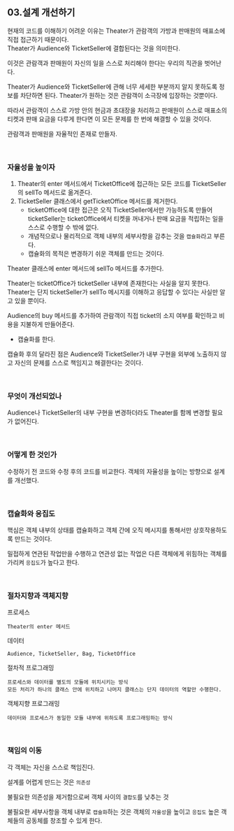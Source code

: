## 03.설계 개선하기

현재의 코드를 이해하기 어려운 이유는 Theater가 관람객의 가방과 판매원의 매표소에 직접 접근하기 때문이다. <br>
Theater가 Audience와 TicketSeller에 결합된다는 것을 의미한다.

이것은 관람객과 판매원이 자신의 일을 스스로 처리해야 한다는 우리의 직관을 벗어난다.

Theater가 Audience와 TicketSeller에 관해 너무 세세한 부분까지 알지 못하도록 정보를 차단하면 된다.
Theater가 원하는 것은 관람객이 소극장에 입장하는 것뿐이다.

따라서 관람객이 스스로 가방 안의 현금과 초대장을 처리하고 판매원이 스스로 매표소의 티켓과 판매 요금을 다루게 한다면 이 모든 문제를 한 번에 해결할 수 있을 것이다.

관람객과 판매원을 자율적인 존재로 만들자.

<br>

### 자율성을 높이자

1. Theater의 enter 메서드에서 TicketOffice에 접근하는 모든 코드를 TicketSeller 의 sellTo 메서드로 옮겨준다.
2. TicketSeller 클래스에서 getTicketOffice 메서드를 제거한다.
    - ticketOffice에 대한 접근은 오직 TicketSeller에서만 가능하도록 만들어 ticketSeller는 ticketOffice에서 티켓을 꺼내거나 판매 요금을 적립하는 일을 스스로 수행할 수 밖에 없다.
    - 개념적으로나 물리적으로 객체 내부의 세부사항을 감추는 것을 `캡슐화`라고 부른다.
    - 캡슐화의 목적은 변경하기 쉬운 객체를 만드는 것이다.

Theater 클래스에 enter 메서드에 sellTo 메서드를 추가한다.

Theater는 ticketOffice가 ticketSeller 내부에 존재한다는 사실을 알지 못한다. Theater는 단지 ticketSeller가 sellTo 메시지를 이해하고 응답할 수 있다는 사실만 알고 있을 뿐이다.

Audience의 buy 메서드를 추가하여 관람객이 직접 ticket의 소지 여부를 확인하고 비용을 지불하게 만들어준다.
- 캡슐화를 한다.

캡슐화 후의 달라진 점은 Audience와 TicketSeller가 내부 구현을 외부에 노출하지 않고 자신의 문제를 스스로 책임지고 해결한다는 것이다.

<br>

### 무엇이 개선되었나

Audience나 TicketSeller의 내부 구현을 변경하더라도 Theater를 함께 변경할 필요가 없어진다.

<br>

### 어떻게 한 것인가

수정하기 전 코드와 수정 후의 코드를 비교한다. 객체의 자율성을 높이는 방향으로 설계를 개선했다.

<br>

### 캡슐화와 응집도

핵심은 객체 내부의 상태를 캡슐화하고 객체 간에 오직 메시지를 통해서만 상호작용하도록 만드는 것이다.

밀접하게 연관된 작업만을 수행하고 연관성 없는 작업은 다른 객체에게 위힘하는 객체를 가리켜 `응집도`가 높다고 한다.

<br>

### 절차지향과 객체지향

프로세스
```
Theater의 enter 메서드
```

데이터
```
Audience, TicketSeller, Bag, TicketOffice
```

절차적 프로그래밍
```
프로세스와 데이터를 별도의 모듈에 위치시키는 방식
모든 처리가 하나의 클래스 안에 위치하고 나머지 클래스는 단지 데이터의 역할만 수행한다.
```

객체지향 프로그래밍
```
데이터와 프로세스가 동일한 모듈 내부에 위하도록 프로그래밍하는 방식
```

<br>

### 책임의 이동

각 객체는 자신을 스스로 책임진다.

설계를 어렵게 만드는 것은 `의존성`

불필요한 의존성을 제거함으로써 객체 사이의 `결합도`를 낮추는 것

불필요한 세부사항을 객체 내부로 `캡슐화`하는 것은 객체의 `자율성`을 높이고 `응집도` 높은 객체들의 공동체를 창조할 수 있게 한다.

<br>